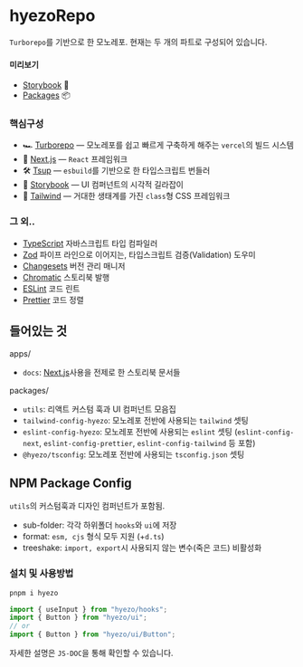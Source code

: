 # hyezoRepo

`Turborepo`를 기반으로 한 모노레포. 현재는 두 개의 파트로 구성되어 있습니다.

#### 미리보기

- [Storybook](https://63d347ebd5c9899045f00f1a-fwosjznqoj.chromatic.com/) 🧤
- [Packages](https://www.npmjs.com/package/hyezo?activeTab=explore) 📦

### 핵심구성

- 🏎 [Turborepo](https://turbo.build/) — 모노레포를 쉽고 빠르게 구축하게 해주는 `vercel`의 빌드 시스템
- 🚀 [Next.js](https://nextjs.org/) — `React` 프레임워크
- 🛠 [Tsup](https://tsup.egoist.dev/) — `esbuild`를 기반으로 한 타입스크립트 번들러
- 📖 [Storybook](https://storybook.js.org/) — UI 컴퍼넌트의 시각적 길라잡이
- 🎨 [Tailwind](https://tailwindcss.com/) — 거대한 생태계를 가진 `class`형 CSS 프레임워크

### 그 외..

- [TypeScript](https://www.typescriptlang.org/) 자바스크립트 타입 컴파일러
- [Zod](https://zod.dev/) 파이프 라인으로 이어지는, 타입스크립트 검증(Validation) 도우미
- [Changesets](https://github.com/changesets/changesets) 버전 관리 매니저
- [Chromatic](https://www.chromatic.com/) 스토리북 발행
- [ESLint](https://eslint.org/) 코드 린트
- [Prettier](https://prettier.io) 코드 정렬

## 들어있는 것

apps/

- `docs`: [Next.js](https://nextjs.org/)사용을 전제로 한 스토리북 문서들

packages/

- `utils`: 리액트 커스텀 훅과 UI 컴퍼넌트 모음집
- `tailwind-config-hyezo`: 모노레포 전반에 사용되는 `tailwind` 셋팅
- `eslint-config-hyezo`: 모노레포 전반에 사용되는 `eslint` 셋팅 (`eslint-config-next`, `eslint-config-prettier`, `eslint-config-tailwind` 등 포함)
- `@hyezo/tsconfig`: 모노레포 전반에 사용되는 `tsconfig.json` 셋팅

## NPM Package Config

`utils`의 커스텀훅과 디자인 컴퍼넌트가 포함됨.

- sub-folder: 각각 하위폴더 `hooks`와 `ui`에 저장
- format: `esm, cjs` 형식 모두 지원 (+`d.ts`)
- treeshake: `import, export`시 사용되지 않는 변수(죽은 코드) 비활성화

### 설치 및 사용방법

```bash
pnpm i hyezo
```

```ts
import { useInput } from "hyezo/hooks";
import { Button } from "hyezo/ui";
// or
import { Button } from "hyezo/ui/Button";
```

자세한 설명은 `JS-DOC`을 통해 확인할 수 있습니다.
